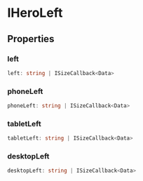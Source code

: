 # IHeroLeft

## Properties

### left

```ts
left: string | ISizeCallback<Data>
```

### phoneLeft

```ts
phoneLeft: string | ISizeCallback<Data>
```

### tabletLeft

```ts
tabletLeft: string | ISizeCallback<Data>
```

### desktopLeft

```ts
desktopLeft: string | ISizeCallback<Data>
```
